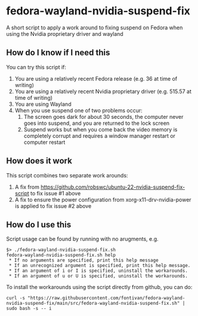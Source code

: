 # fedora-wayland-nvidia-suspend-fix
A short script to apply a work around to fixing suspend on Fedora when using the Nvidia proprietary driver and wayland

## How do I know if I need this
You can try this script if:
  1. You are using a relatively recent Fedora release (e.g. 36 at time of writing)
  2. You are using a relatively recent Nvidia proprietary driver (e.g. 515.57 at time of writing)
  3. You are using Wayland
  4. When you use suspend one of two problems occur:
      1. The screen goes dark for about 30 seconds, the computer never goes into suspend, and you are returned to the lock screen
      2. Suspend works but when you come back the video memory is completely corrupt and requires a window manager restart or computer restart

## How does it work
This script combines two separate work arounds:
  1. A fix from https://github.com/robswc/ubuntu-22-nvidia-suspend-fix-script to fix issue #1 above
  2. A fix to ensure the power configuration from xorg-x11-drv-nvidia-power is applied to fix issue #2 above

## How do I use this
Script usage can be found by running with no arugments, e.g.
```
$> ./fedora-wayland-nvidia-suspend-fix.sh
fedora-wayland-nvidia-suspend-fix.sh help
 * If no arguments are specified, print this help message
 * If an unrecognized argument is specified, print this help message.
 * If an argument of i or I is specified, uninstall the workarounds.
 * If an argument of u or U is specified, uninstall the workarounds.
```

To install the workarounds using the script directly from github, you can do:
```
curl -s "https://raw.githubusercontent.com/fontivan/fedora-wayland-nvidia-suspend-fix/main/src/fedora-wayland-nvidia-suspend-fix.sh" | sudo bash -s -- i
```
